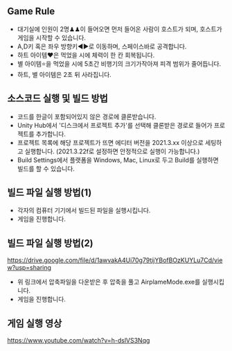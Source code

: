 ## Game Rule ##
- 대기실에 인원이 2명♟♟이 들어오면 먼저 들어온 사람이 호스트가 되며, 호스트가 게임을 시작할 수 있습니다.
- A,D키 혹은 좌우 방향키◀▶로 이동하며, 스페이스바로 공격합니다.
- 하트 아이템❤은 먹었을 시에 체력이 한 칸 회복됩니다.
- 별 아이템⭐을 먹었을 시에 5초간 비행기의 크기가작아져 피격 범위가 줄어듭니다.
- 하트, 별 아이템은 2초 뒤 사라집니다.

## 소스코드 실행 및 빌드 방법 ##
- 코드를 한글이 포함되어있지 않은 경로에 클론받습니다.
- Unity Hub에서 '디스크에서 프로젝트 추가'를 선택해 클론받은 경로로 들어가 프로젝트를 추가합니다.
- 프로젝트 목록에 해당 프로젝트가 뜨면 에디터 버전을 2021.3.xx 이상으로 세팅하고 실행합니다. (2021.3.22f로 설정하면 안정적으로 실행이 가능합니다.)
- Build Settings에서 플랫폼을 Windows, Mac, Linux로 두고 Build를 실행하면 빌드를 할 수 있습니다.

## 빌드 파일 실행 방법(1) ##
- 각자의 컴퓨터 기기에서 빌드된 파일을 실행시킵니다.
- 게임을 진행합니다.


## 빌드 파일 실행 방법(2) ##
https://drive.google.com/file/d/1awvakA4Ui70g79tijYBofBOzKUYLu7Cd/view?usp=sharing
- 위 링크에서 압축파일을 다운받은 후 압축을 풀고 AirplameMode.exe를 실행시킵니다.
- 게임을 진행합니다.

## 게임 실행 영상 ##
https://www.youtube.com/watch?v=h-dslVS3Nqg
